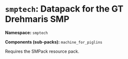 # `smptech`: Datapack for the GT Drehmaris SMP
**Namespace:** `smptech`

**Components (sub-packs):** `machine_for_piglins`

Requires the SMPack resource pack.
